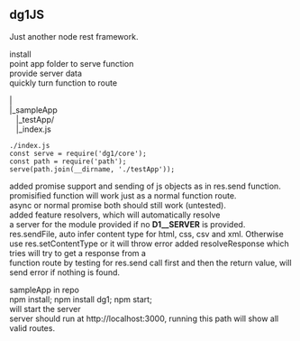 ## dg1JS
Just another node rest framework.<br />

install <br />
point app folder to serve function<br />
provide server data<br />
quickly turn function to route<br />

|<br />
|_sampleApp<br />
&nbsp;&nbsp;&nbsp;|_testApp/ <br />
&nbsp;&nbsp;&nbsp;|_index.js<br />
```
./index.js
const serve = require('dg1/core');
const path = require('path');
serve(path.join(__dirname, './testApp'));
```
added promise support and sending of js objects as in res.send function. <br />
promisified function will work just as a normal function route. <br />
async or normal promise both should still work (untested). <br />
added feature resolvers, which will automatically resolve <br />
a server for the module provided if no __D1__SERVER__ is provided.
res.sendFile, auto infer content type for html, css, csv and xml. Otherwise use res.setContentType or it will throw error
added resolveResponse which tries will try to get a response from a <br />
function route by testing for res.send call first and then the return value, will send error if nothing is found. <br />

sampleApp in repo <br />
npm install; npm install dg1; npm start;<br />
will start the server<br />
server should run at http://localhost:3000, running this path will show all valid routes.

